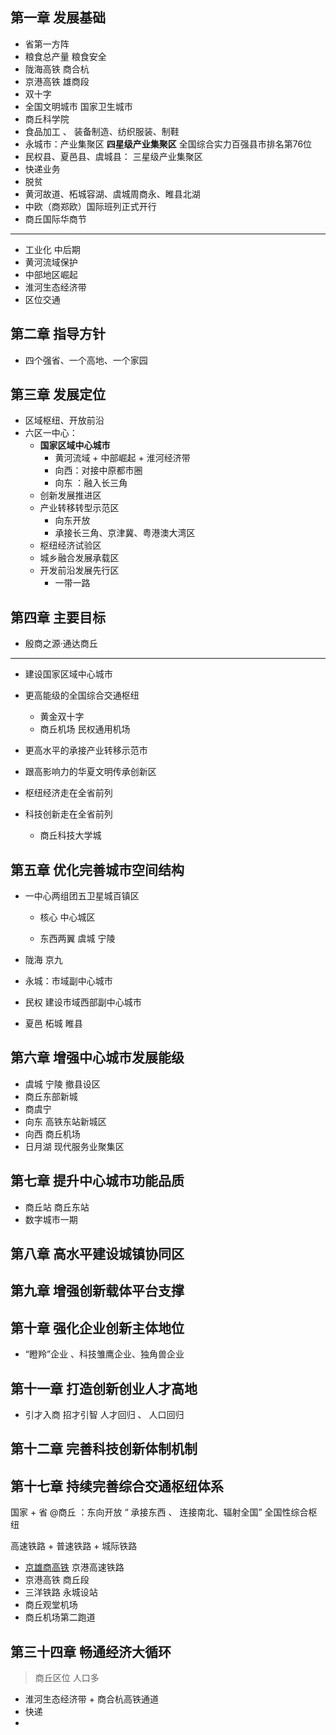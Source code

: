 ## 第一章 发展基础

- 省第一方阵
- 粮食总产量 粮食安全
- 陇海高铁 商合杭
- 京港高铁 雄商段
- 双十字
- 全国文明城市 国家卫生城市
- 商丘科学院
- 食品加工 、 装备制造、纺织服装、制鞋
- 永城市：产业集聚区 **四星级产业集聚区** 全国综合实力百强县市排名第76位
- 民权县、夏邑县、虞城县： 三星级产业集聚区
- 快递业务
- 脱贫
- 黄河故道、柘城容湖、虞城周商永、睢县北湖
- 中欧（商郑欧）国际班列正式开行
- 商丘国际华商节

---

- 工业化 中后期
- 黄河流域保护
- 中部地区崛起
- 淮河生态经济带
- 区位交通

## 第二章 指导方针

- 四个强省、一个高地、一个家园

## 第三章 发展定位

- 区域枢纽、开放前沿
- 六区一中心：
  - **国家区域中心城市**
    - 黄河流域 + 中部崛起 + 淮河经济带
    - 向西：对接中原都市圈
    - 向东 ：融入长三角
  - 创新发展推进区
  - 产业转移转型示范区
    - 向东开放
    - 承接长三角、京津冀、粤港澳大湾区
  - 枢纽经济试验区
  - 城乡融合发展承载区
  - 开发前沿发展先行区
    - 一带一路

## 第四章 主要目标

- 殷商之源·通达商丘

---

- 建设国家区域中心城市

- 更高能级的全国综合交通枢纽
  - 黄金双十字
  - 商丘机场 民权通用机场
- 更高水平的承接产业转移示范市
- 跟高影响力的华夏文明传承创新区
- 枢纽经济走在全省前列

- 科技创新走在全省前列
  - 商丘科技大学城

## 第五章 优化完善城市空间结构

- 一中心两组团五卫星城百镇区

  - 核心 中心城区

  - 东西两翼 虞城 宁陵

- 陇海 京九
- 永城：市域副中心城市
- 民权 建设市域西部副中心城市
- 夏邑 柘城 睢县

## 第六章 增强中心城市发展能级

- 虞城 宁陵 撤县设区
- 商丘东部新城
- 商虞宁
- 向东 高铁东站新城区
- 向西 商丘机场
- 日月湖 现代服务业聚集区

## 第七章 提升中心城市功能品质

- 商丘站 商丘东站
- 数字城市一期

## 第八章 高水平建设城镇协同区

## 第九章 增强创新载体平台支撑

## 第十章 强化企业创新主体地位

- “瞪羚”企业 、科技雏鹰企业、独角兽企业

## 第十一章 打造创新创业人才高地

- 引才入商 招才引智 人才回归 、 人口回归

## 第十二章 完善科技创新体制机制

## 第十七章 持续完善综合交通枢纽体系

国家 + 省 @商丘 ：东向开放 “ 承接东西 、 连接南北、辐射全国” 全国性综合枢纽

高速铁路 + 普速铁路 + 城际铁路

- [京雄商高铁](https://zh.m.wikipedia.org/zh-hans/%E4%B8%B0%E9%9B%84%E5%95%86%E9%AB%98%E9%80%9F%E9%93%81%E8%B7%AF) 京港高速铁路
- 京港高铁 商丘段
- 三洋铁路 永城设站
- 商丘观堂机场
- 商丘机场第二跑道

## 第三十四章 畅通经济大循环

> 商丘区位 人口多

- 淮河生态经济带 + 商合杭高铁通道
- 快递
-
